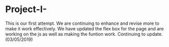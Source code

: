 # Project-I-
This is our first attempt. We are continuing to enhance and revise more to make it work effectively.
We have updated the flex box for the page and are working on the js as well as making the funtion work. Continuing to update. (03/05/2019)
